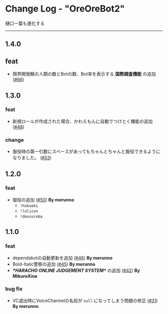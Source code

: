 # Change Log - "OreOreBot2"

樋口一葉も進化する

----

## 1.4.0

## feat

- 限界開発鯖の人類の数とBotの数、Bot率を表示する **国勢調査機能** の追加 ([#66](https://github.com/approvers/OreOreBot2/pull/66))

## 1.3.0

### feat

- 新規ロールが作成された場合、かわえもんに自動でつけとく機能の追加 ([#48](https://github.com/approvers/OreOreBot2/pull/48))

### change

- 服役時の第一引数にスペースがあってもちゃんとちゃんと服役できるようになりました。 ([#53](https://github.com/approvers/OreOreBot2/pull/53))

## 1.2.0

### feat

- 服役の追加 ([#50](https://github.com/approvers/OreOreBot2/pull/50)) **By merunno** 
    - `!hukueki`
    - `!lolicon`
    - `!dousureba`

## 1.1.0

### feat

- dependabotの自動更新を追加 ([#46](https://github.com/approvers/OreOreBot2/pull/46)) **By merunno**
- Bold-Italic警察の追加 ([#45](https://github.com/approvers/OreOreBot2/pull/45)) **By merunno**
- ***†HARACHO ONLINE JUDGEMENT SYSTEM†*** の追加 ([#42](https://github.com/approvers/OreOreBot2/pull/42)) **By MikuroXina**

### bug fix

- VC退出時にVoiceChannelの名前が `null` になってしまう問題の修正 ([#31](https://github.com/approvers/OreOreBot2/pull/39)) **By merunno**
